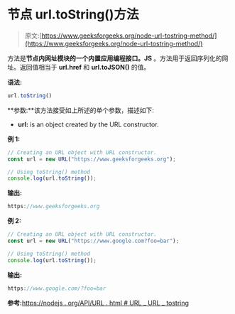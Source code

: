 # 节点 url.toString()方法

> 原文:[https://www.geeksforgeeks.org/node-url-tostring-method/](https://www.geeksforgeeks.org/node-url-tostring-method/)

方法是**节点内网址模块的一个内置应用编程接口。JS** 。方法用于返回序列化的网址。返回值相当于 **url.href** 和 **url.toJSON()** 的值。

**语法:**

```js
url.toString()
```

**参数:**该方法接受如上所述的单个参数，描述如下:

*   **url:** is an object created by the URL constructor.

**例 1:**

```js
// Creating an URL object with URL constructor. 
const url = new URL("https://www.geeksforgeeks.org"); 

// Using toString() method 
console.log(url.toString()); 
```

**输出:**

```js
https://www.geeksforgeeks.org

```

**例 2:**

```js
// Creating an URL object with URL constructor. 
const url = new URL("https://www.google.com?foo=bar"); 

// Using toString() method 
console.log(url.toString()); 
```

**输出:**

```js
https://www.google.com/?foo=bar

```

**参考:**[https://nodejs . org/API/URL . html # URL _ URL _ tostring](https://nodejs.org/api/url.html#url_url_tostring)